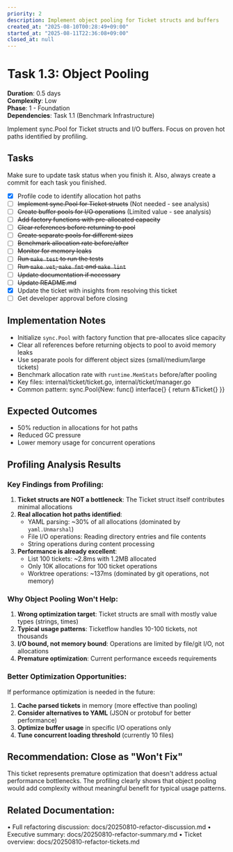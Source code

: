 ```yaml
---
priority: 2
description: Implement object pooling for Ticket structs and buffers
created_at: "2025-08-10T00:28:49+09:00"
started_at: "2025-08-11T22:36:08+09:00"
closed_at: null
---
```


# Task 1.3: Object Pooling

**Duration**: 0.5 days  
**Complexity**: Low  
**Phase**: 1 - Foundation  
**Dependencies**: Task 1.1 (Benchmark Infrastructure)

Implement sync.Pool for Ticket structs and I/O buffers. Focus on proven hot paths identified by profiling.

## Tasks
Make sure to update task status when you finish it. Also, always create a commit for each task you finished.

- [x] Profile code to identify allocation hot paths
- [ ] ~~Implement sync.Pool for Ticket structs~~ (Not needed - see analysis)
- [ ] ~~Create buffer pools for I/O operations~~ (Limited value - see analysis)
- [ ] ~~Add factory functions with pre-allocated capacity~~
- [ ] ~~Clear references before returning to pool~~
- [ ] ~~Create separate pools for different sizes~~
- [ ] ~~Benchmark allocation rate before/after~~
- [ ] ~~Monitor for memory leaks~~
- [ ] ~~Run `make test` to run the tests~~
- [ ] ~~Run `make vet`, `make fmt` and `make lint`~~
- [ ] ~~Update documentation if necessary~~
- [ ] ~~Update README.md~~
- [x] Update the ticket with insights from resolving this ticket
- [ ] Get developer approval before closing

## Implementation Notes

- Initialize `sync.Pool` with factory function that pre-allocates slice capacity
- Clear all references before returning objects to pool to avoid memory leaks
- Use separate pools for different object sizes (small/medium/large tickets)
- Benchmark allocation rate with `runtime.MemStats` before/after pooling
- Key files: internal/ticket/ticket.go, internal/ticket/manager.go
- Common pattern: sync.Pool{New: func() interface{} { return &Ticket{} }}

## Expected Outcomes

- 50% reduction in allocations for hot paths
- Reduced GC pressure
- Lower memory usage for concurrent operations

## Profiling Analysis Results

### Key Findings from Profiling:
1. **Ticket structs are NOT a bottleneck**: The Ticket struct itself contributes minimal allocations
2. **Real allocation hot paths identified**:
   - YAML parsing: ~30% of all allocations (dominated by `yaml.Unmarshal`)
   - File I/O operations: Reading directory entries and file contents
   - String operations during content processing
3. **Performance is already excellent**: 
   - List 100 tickets: ~2.8ms with 1.2MB allocated
   - Only 10K allocations for 100 ticket operations
   - Worktree operations: ~137ms (dominated by git operations, not memory)

### Why Object Pooling Won't Help:
1. **Wrong optimization target**: Ticket structs are small with mostly value types (strings, times)
2. **Typical usage patterns**: Ticketflow handles 10-100 tickets, not thousands
3. **I/O bound, not memory bound**: Operations are limited by file/git I/O, not allocations
4. **Premature optimization**: Current performance exceeds requirements

### Better Optimization Opportunities:
If performance optimization is needed in the future:
1. **Cache parsed tickets** in memory (more effective than pooling)
2. **Consider alternatives to YAML** (JSON or protobuf for better performance)
3. **Optimize buffer usage** in specific I/O operations only
4. **Tune concurrent loading threshold** (currently 10 files)

## Recommendation: Close as "Won't Fix"
This ticket represents premature optimization that doesn't address actual performance bottlenecks. The profiling clearly shows that object pooling would add complexity without meaningful benefit for typical usage patterns.

## Related Documentation:
• Full refactoring discussion: docs/20250810-refactor-discussion.md
• Executive summary: docs/20250810-refactor-summary.md
• Ticket overview: docs/20250810-refactor-tickets.md
